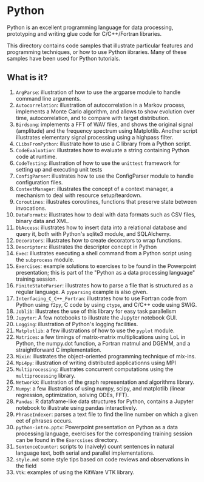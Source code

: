 Python
======

Python is an excellent programming language for data processing,
prototyping and writing glue code for C/C++/Fortran libraries.

This directory contains code samples that illustrate particular features
and programming techniques, or how to use Python iibraries.  Many of
these samples have been used for Python tutorials.

What is it?
-----------
1. `ArgParse`: illustration of how to use the argparse module to handle
    command line arguments.
1. `Autocorrelation`: illustration of autocorrelation in a Markov process,
    implements a Monte Carlo algorithm, and allows to show evolution over
    time, autocorrelation, and to compare with target distribution.
1. `Birdsong`: implements a FFT of WAV files, and shows the original signal
    (amplitude) and the frequency spectrum using Matplotlib.  Another
    script illustrates elementary signal processing using a highpass
    filter.
1. `CLibsFromPython`: illustrate how to use a C library from a Python
    script.
1. `CodeEvaluation`: illustrates how to evaluate a string containing
    Python code at runtime.
1. `CodeTesting`: illustration of how to use the `unittest` framework for
    setting up and executing unit tests
1. `ConfigParser`: illustrates how to use the ConfigParser module to handle
    configuration files.
1. `ContextManager`: illustrates the concept of a context manager, a
    mechanism to deal with resource setup/teardown.
1. `Coroutines`: illustrates coroutines, functions that preserve state
    between invocations.
1. `DataFormats`: illustrates how to deal with data formats such as CSV
    files, binary data and XML.
1. `DbAccess`: illustrates how to insert data into a relational database
    and query it, both with Python's sqlite3 module, and SQLAlchemy.
1. `Decorators`: illustrates how to create decorators to wrap functions.
1. `Descriptors`: illustrates the descriptor concept in Python
1. `Exec`: illustrates executing a shell command from a Python script
    using the `subprocess` module.
1. `Exercises`: example solutions to exercises to be found in the 
    Powerpoint presentation; this is part of the "Python as a data
    processing language" training session.
1. `FiniteStateParser`: illustrates how to parse a file that is structured
    as a regular language.  A `pyparsing` example is also given.
1. `Interfacing_C_C++_Fortran`: illustrates how to use Fortran code
    from Python using `f2py`, C code by using `ctype`, and C/C++ code
    using SWIG.
1. `Joblib`: illustrates the use of this library for easy task parallelism
1. `Jupyter`: A few notebooks to illustrate the Jupyter notebook GUI.
1. `Logging`: illustration of Python's logging facilities.
1. `Matplotlib`: a few illustrations of how to use the `pyplot` module.
1. `Matrices`: a few timings of matrix-matrix multiplications using
    LoL in Python, the numpy.dot function, a Fortran matmul and DGEMM, and
    a straightforward C implementation.
1. `Mixin`: illustrates the object-oriented programming technique of
    mix-ins.
1. `Mpi4py`: illustration of writing distributed applicationns using MPI
1. `Multiprocessing`: illustrates concurrent computations using the
   `multiprocessing` library.
1. `NetworkX`: illustration of the graph representation and algorithms
    library.
1. `Numpy`: a few illustratios of using numpy, scipy, and matplotlib
    (linear regression, optimization, solving ODEs, FFT).
1. `Pandas`: R dataframe-like data structures for Python, contains a
    Jupyter notebook to illustrate using pandas interactively.
1. `PhraseIndexer`: parses a text file to find the line number on which a
    given eet of phrases occurs.
1. `python-intro.pptx`: Powerpoint presentation on Python as a data
    processing language, exercises for the corresponding training session
    can be found in the `Exercsises` directory.
1. `SentenceCounter`: scripts to (naively) count sentences in natural
    language text, both serial and parallel implementations.
1. `style.md`: some style tips based on code reviews and observations in
    the field
1. `Vtk`: examples of using the KitWare VTK library.
